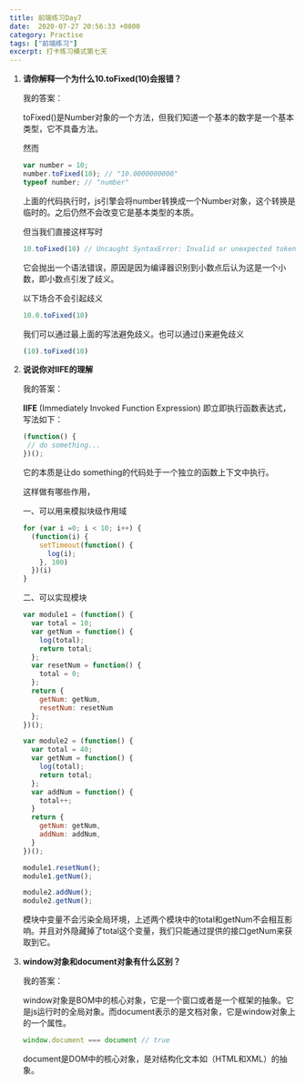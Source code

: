 ```yaml
---
title: 前端练习Day7
date:  2020-07-27 20:56:33 +0800
category: Practise
tags: ["前端练习"]
excerpt: 打卡练习模式第七天
---
```




1. **请你解释一个为什么10.toFixed(10)会报错？**

   我的答案：

   toFixed()是Number对象的一个方法，但我们知道一个基本的数字是一个基本类型，它不具备方法。

   然而

   ```js
   var number = 10;
   number.toFixed(10); // "10.0000000000"
   typeof number; // "number"
   ```

   上面的代码执行时，js引擎会将number转换成一个Number对象，这个转换是临时的。之后仍然不会改变它是基本类型的本质。

   但当我们直接这样写时

   ```js
   10.toFixed(10) // Uncaught SyntaxError: Invalid or unexpected token
   ```

   它会抛出一个语法错误，原因是因为编译器识别到小数点后认为这是一个小数，即小数点引发了歧义。

   以下场合不会引起歧义

   ```js
   10.0.toFixed(10)
   ```

   

   我们可以通过最上面的写法避免歧义。也可以通过()来避免歧义

   ```js
   (10).toFixed(10)
   ```

   

2. **说说你对IIFE的理解**

   我的答案：

    **IIFE** (Immediately Invoked Function Expression) 即立即执行函数表达式，写法如下：

   ```js
   (function() {
   	// do something...
   })();
   ```

   它的本质是让do something的代码处于一个独立的函数上下文中执行。

   这样做有哪些作用，

   一、可以用来模拟块级作用域

   ```js
   for (var i =0; i < 10; i++) {
     (function(i) {
       setTimeout(function() {
         log(i);
       }, 100)
     })(i)
   }
   ```

   二、可以实现模块

   ```js
   var module1 = (function() {
     var total = 10;
     var getNum = function() {
       log(total);
       return total;
     };
     var resetNum = function() {
       total = 0;
     };
     return {
       getNum: getNum,
       resetNum: resetNum
     };
   })();
   
   var module2 = (function() {
     var total = 40;
     var getNum = function() {
       log(total);
       return total;
     };
     var addNum = function() {
       total++;
     }
     return {
       getNum: getNum,
       addNum: addNum,
     }
   })();
   
   module1.resetNum();
   module1.getNum();
   
   module2.addNum();
   module2.getNum();
   ```

   模块中变量不会污染全局环境，上述两个模块中的total和getNum不会相互影响。并且对外隐藏掉了total这个变量，我们只能通过提供的接口getNum来获取到它。

   

3. **window对象和document对象有什么区别？**

   我的答案：

   window对象是BOM中的核心对象，它是一个窗口或者是一个框架的抽象。它是js运行时的全局对象。而document表示的是文档对象，它是window对象上的一个属性。

   ```js
   window.document === document // true
   ```

   document是DOM中的核心对象，是对结构化文本如（HTML和XML）的抽象。

